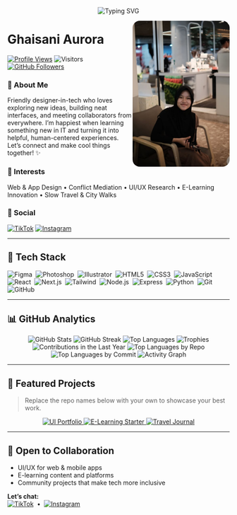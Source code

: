 <!--
  ⚡ Profile README for @ghaisaniaurora44-droid
  Drop your photo into this repo as: ghaisani.jpg
-->

<!-- Animated headline -->
<p align="center">
  <img src="https://readme-typing-svg.demolab.com?font=Fira+Code&size=28&pause=1200&center=true&vCenter=true&width=900&lines=Hi%2C+I'm+Ghaisani+Aurora+%F0%9F%91%8B;UI%2FUX+and+Web%2FApp+Design+Enthusiast+%F0%9F%92%8E;Always+learning%2C+always+curious+%F0%9F%9A%80" alt="Typing SVG" />
</p>

<!-- Right portrait -->
<img src="ghaisani.jpg" alt="Ghaisani Aurora portrait" align="right" width="220" style="border-radius:16px;">

# Ghaisani Aurora

[![Profile Views](https://komarev.com/ghpvc/?username=ghaisaniaurora44-droid&label=Profile%20Views&style=for-the-badge)](https://github.com/ghaisaniaurora44-droid)
![Visitors](https://profile-counter.glitch.me/ghaisaniaurora44-droid/count.svg)
[![GitHub Followers](https://img.shields.io/github/followers/ghaisaniaurora44-droid?style=for-the-badge&label=Followers)](https://github.com/ghaisaniaurora44-droid?tab=followers)

### 🌈 About Me
Friendly designer-in-tech who loves exploring new ideas, building neat interfaces, and meeting collaborators from everywhere. I’m happiest when learning something new in IT and turning it into helpful, human-centered experiences. Let’s connect and make cool things together! ✨

### 🎯 Interests
Web & App Design • Conflict Mediation • UI/UX Research • E-Learning Innovation • Slow Travel & City Walks

### 🔗 Social
[![TikTok](https://img.shields.io/badge/TikTok-000000?style=for-the-badge&logo=tiktok&logoColor=white)](https://www.tiktok.com/@helowxxt)
[![Instagram](https://img.shields.io/badge/Instagram-E4405F?style=for-the-badge&logo=instagram&logoColor=white)](https://www.instagram.com/ghairoraa_)

---

## 🧰 Tech Stack
<p align="left">
  <!-- Design -->
  <img src="https://cdn.jsdelivr.net/gh/devicons/devicon/icons/figma/figma-original.svg" title="Figma" alt="Figma" width="40" height="40"/>&nbsp;
  <img src="https://cdn.jsdelivr.net/gh/devicons/devicon/icons/photoshop/photoshop-plain.svg" title="Photoshop" alt="Photoshop" width="40" height="40"/>&nbsp;
  <img src="https://cdn.jsdelivr.net/gh/devicons/devicon/icons/illustrator/illustrator-plain.svg" title="Illustrator" alt="Illustrator" width="40" height="40"/>&nbsp;
  <!-- Web -->
  <img src="https://cdn.jsdelivr.net/gh/devicons/devicon/icons/html5/html5-plain.svg" title="HTML5" alt="HTML5" width="40" height="40"/>&nbsp;
  <img src="https://cdn.jsdelivr.net/gh/devicons/devicon/icons/css3/css3-plain.svg" title="CSS3" alt="CSS3" width="40" height="40"/>&nbsp;
  <img src="https://cdn.jsdelivr.net/gh/devicons/devicon/icons/javascript/javascript-plain.svg" title="JavaScript" alt="JavaScript" width="40" height="40"/>&nbsp;
  <img src="https://cdn.jsdelivr.net/gh/devicons/devicon/icons/react/react-original.svg" title="React" alt="React" width="40" height="40"/>&nbsp;
  <img src="https://cdn.jsdelivr.net/gh/devicons/devicon/icons/nextjs/nextjs-original.svg" title="Next.js" alt="Next.js" width="40" height="40"/>&nbsp;
  <img src="https://cdn.jsdelivr.net/gh/devicons/devicon/icons/tailwindcss/tailwindcss-plain.svg" title="Tailwind" alt="Tailwind" width="40" height="40"/>&nbsp;
  <!-- Backend / Tools -->
  <img src="https://cdn.jsdelivr.net/gh/devicons/devicon/icons/nodejs/nodejs-plain.svg" title="Node.js" alt="Node.js" width="40" height="40"/>&nbsp;
  <img src="https://cdn.jsdelivr.net/gh/devicons/devicon/icons/express/express-original.svg" title="Express" alt="Express" width="40" height="40"/>&nbsp;
  <img src="https://cdn.jsdelivr.net/gh/devicons/devicon/icons/python/python-original.svg" title="Python" alt="Python" width="40" height="40"/>&nbsp;
  <img src="https://cdn.jsdelivr.net/gh/devicons/devicon/icons/git/git-plain.svg" title="Git" alt="Git" width="40" height="40"/>&nbsp;
  <img src="https://cdn.jsdelivr.net/gh/devicons/devicon/icons/github/github-original.svg" title="GitHub" alt="GitHub" width="40" height="40"/>&nbsp;
</p>

---

## 📊 GitHub Analytics

<div align="center">

<!-- Core stats -->
<img src="https://github-readme-stats.vercel.app/api?username=ghaisaniaurora44-droid&show_icons=true&rank_icon=github&theme=tokyonight&hide_border=true" height="165" alt="GitHub Stats"/>
<img src="https://streak-stats.demolab.com?user=ghaisaniaurora44-droid&theme=tokyonight&hide_border=true" height="165" alt="GitHub Streak"/>

<!-- Most used languages (by bytes) -->
<img src="https://github-readme-stats.vercel.app/api/top-langs/?username=ghaisaniaurora44-droid&layout=compact&theme=tokyonight&hide_border=true" height="165" alt="Top Languages"/>

<!-- Profile trophies -->
<img src="https://github-profile-trophy.vercel.app/?username=ghaisaniaurora44-droid&theme=tokyonight&no-frame=true&no-bg=true&column=6" alt="Trophies"/>

<!-- Summary cards (include contributions in the last year, top languages by repo/commit) -->
<img src="https://github-profile-summary-cards.vercel.app/api/cards/profile-details?username=ghaisaniaurora44-droid&theme=tokyonight" alt="Contributions in the Last Year"/>
<img src="https://github-profile-summary-cards.vercel.app/api/cards/repos-per-language?username=ghaisaniaurora44-droid&theme=tokyonight" alt="Top Languages by Repo"/>
<img src="https://github-profile-summary-cards.vercel.app/api/cards/most-commit-language?username=ghaisaniaurora44-droid&theme=tokyonight" alt="Top Languages by Commit"/>

<!-- Activity graph -->
<img src="https://github-readme-activity-graph.vercel.app/graph?username=ghaisaniaurora44-droid&theme=tokyo-night&hide_border=true" alt="Activity Graph"/>

</div>

---

## 📌 Featured Projects
> Replace the repo names below with your own to showcase your best work.

<p align="center">
  <a href="https://github.com/ghaisaniaurora44-droid/ui-portfolio">
    <img src="https://github-readme-stats.vercel.app/api/pin/?username=ghaisaniaurora44-droid&repo=ui-portfolio&theme=tokyonight&hide_border=true" alt="UI Portfolio"/>
  </a>
  <a href="https://github.com/ghaisaniaurora44-droid/elearning-starter">
    <img src="https://github-readme-stats.vercel.app/api/pin/?username=ghaisaniaurora44-droid&repo=elearning-starter&theme=tokyonight&hide_border=true" alt="E-Learning Starter"/>
  </a>
  <a href="https://github.com/ghaisaniaurora44-droid/travel-journal">
    <img src="https://github-readme-stats.vercel.app/api/pin/?username=ghaisaniaurora44-droid&repo=travel-journal&theme=tokyonight&hide_border=true" alt="Travel Journal"/>
  </a>
</p>

---

## 🤝 Open to Collaboration
- UI/UX for web & mobile apps  
- E-learning content and platforms  
- Community projects that make tech more inclusive  

**Let’s chat:**  
[![TikTok](https://img.shields.io/badge/@helowxxt-000000?style=flat&logo=tiktok&logoColor=white)](https://www.tiktok.com/@helowxxt)
&nbsp;•&nbsp;
[![Instagram](https://img.shields.io/badge/@ghairoraa_-E4405F?style=flat&logo=instagram&logoColor=white)](https://www.instagram.com/ghairoraa_)

<!--
Tips:
- Keep the photo file name exactly: ghaisani.jpg
- Update pinned repos in "Featured Projects".
- If any image fails (rare), open it directly in the browser once to refresh the cache.
-->
